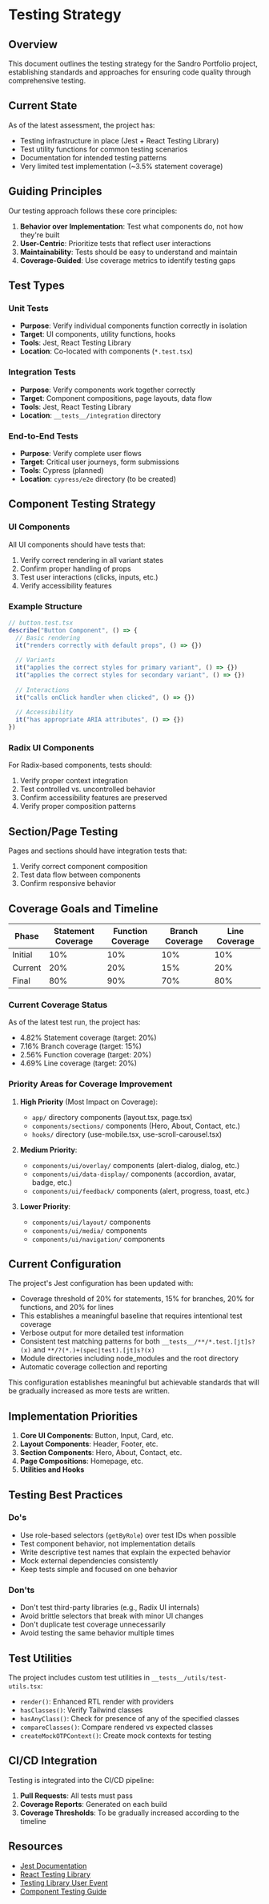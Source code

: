 # Testing Strategy

## Overview

This document outlines the testing strategy for the Sandro Portfolio project, establishing standards and approaches for ensuring code quality through comprehensive testing.

## Current State

As of the latest assessment, the project has:

- Testing infrastructure in place (Jest + React Testing Library)
- Test utility functions for common testing scenarios
- Documentation for intended testing patterns
- Very limited test implementation (~3.5% statement coverage)

## Guiding Principles

Our testing approach follows these core principles:

1. **Behavior over Implementation**: Test what components do, not how they're built
2. **User-Centric**: Prioritize tests that reflect user interactions
3. **Maintainability**: Tests should be easy to understand and maintain
4. **Coverage-Guided**: Use coverage metrics to identify testing gaps

## Test Types

### Unit Tests

- **Purpose**: Verify individual components function correctly in isolation
- **Target**: UI components, utility functions, hooks
- **Tools**: Jest, React Testing Library
- **Location**: Co-located with components (`*.test.tsx`)

### Integration Tests

- **Purpose**: Verify components work together correctly
- **Target**: Component compositions, page layouts, data flow
- **Tools**: Jest, React Testing Library
- **Location**: `__tests__/integration` directory

### End-to-End Tests

- **Purpose**: Verify complete user flows
- **Target**: Critical user journeys, form submissions
- **Tools**: Cypress (planned)
- **Location**: `cypress/e2e` directory (to be created)

## Component Testing Strategy

### UI Components

All UI components should have tests that:

1. Verify correct rendering in all variant states
2. Confirm proper handling of props
3. Test user interactions (clicks, inputs, etc.)
4. Verify accessibility features

### Example Structure

```typescript
// button.test.tsx
describe("Button Component", () => {
  // Basic rendering
  it("renders correctly with default props", () => {})
  
  // Variants
  it("applies the correct styles for primary variant", () => {})
  it("applies the correct styles for secondary variant", () => {})
  
  // Interactions
  it("calls onClick handler when clicked", () => {})
  
  // Accessibility
  it("has appropriate ARIA attributes", () => {})
})
```

### Radix UI Components

For Radix-based components, tests should:

1. Verify proper context integration
2. Test controlled vs. uncontrolled behavior
3. Confirm accessibility features are preserved
4. Verify proper composition patterns

## Section/Page Testing

Pages and sections should have integration tests that:

1. Verify correct component composition
2. Test data flow between components
3. Confirm responsive behavior

## Coverage Goals and Timeline

| Phase | Statement Coverage | Function Coverage | Branch Coverage | Line Coverage |
|-------|-------------------|------------------|----------------|---------------|
| Initial | 10%             | 10%              | 10%            | 10%           |
| Current | 20%             | 20%              | 15%            | 20%           |
| Final | 80%               | 90%              | 70%            | 80%           |

### Current Coverage Status

As of the latest test run, the project has:
- 4.82% Statement coverage (target: 20%)
- 7.16% Branch coverage (target: 15%)
- 2.56% Function coverage (target: 20%)
- 4.69% Line coverage (target: 20%)

### Priority Areas for Coverage Improvement

1. **High Priority** (Most Impact on Coverage):
   - `app/` directory components (layout.tsx, page.tsx)
   - `components/sections/` components (Hero, About, Contact, etc.)
   - `hooks/` directory (use-mobile.tsx, use-scroll-carousel.tsx)

2. **Medium Priority**:
   - `components/ui/overlay/` components (alert-dialog, dialog, etc.)
   - `components/ui/data-display/` components (accordion, avatar, badge, etc.)
   - `components/ui/feedback/` components (alert, progress, toast, etc.)

3. **Lower Priority**:
   - `components/ui/layout/` components
   - `components/ui/media/` components
   - `components/ui/navigation/` components

## Current Configuration

The project's Jest configuration has been updated with:

- Coverage threshold of 20% for statements, 15% for branches, 20% for functions, and 20% for lines
- This establishes a meaningful baseline that requires intentional test coverage
- Verbose output for more detailed test information
- Consistent test matching patterns for both `__tests__/**/*.test.[jt]s?(x)` and `**/?(*.)+(spec|test).[jt]s?(x)`
- Module directories including node_modules and the root directory
- Automatic coverage collection and reporting

This configuration establishes meaningful but achievable standards that will be gradually increased as more tests are written.

## Implementation Priorities

1. **Core UI Components**: Button, Input, Card, etc.
2. **Layout Components**: Header, Footer, etc.
3. **Section Components**: Hero, About, Contact, etc.
4. **Page Compositions**: Homepage, etc.
5. **Utilities and Hooks**

## Testing Best Practices

### Do's

- Use role-based selectors (`getByRole`) over test IDs when possible
- Test component behavior, not implementation details
- Write descriptive test names that explain the expected behavior
- Mock external dependencies consistently
- Keep tests simple and focused on one behavior

### Don'ts

- Don't test third-party libraries (e.g., Radix UI internals)
- Avoid brittle selectors that break with minor UI changes
- Don't duplicate test coverage unnecessarily
- Avoid testing the same behavior multiple times

## Test Utilities

The project includes custom test utilities in `__tests__/utils/test-utils.tsx`:

- `render()`: Enhanced RTL render with providers
- `hasClasses()`: Verify Tailwind classes
- `hasAnyClass()`: Check for presence of any of the specified classes
- `compareClasses()`: Compare rendered vs expected classes
- `createMockOTPContext()`: Create mock contexts for testing

## CI/CD Integration

Testing is integrated into the CI/CD pipeline:

1. **Pull Requests**: All tests must pass
2. **Coverage Reports**: Generated on each build
3. **Coverage Thresholds**: To be gradually increased according to the timeline

## Resources

- [Jest Documentation](https://jestjs.io/docs/getting-started)
- [React Testing Library](https://testing-library.com/docs/react-testing-library/intro/)
- [Testing Library User Event](https://testing-library.com/docs/user-event/intro)
- [Component Testing Guide](./components/README.md) 